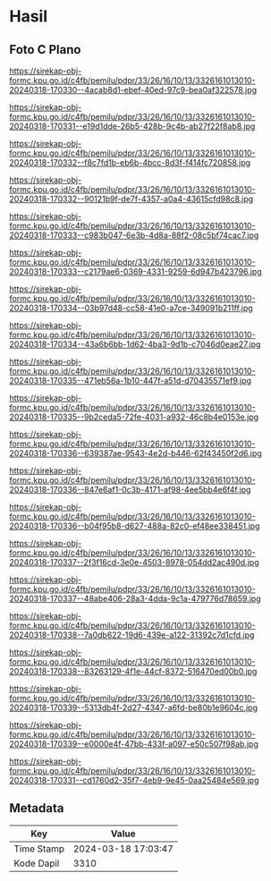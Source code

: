 # Hasil

## Foto C Plano

https://sirekap-obj-formc.kpu.go.id/c4fb/pemilu/pdpr/33/26/16/10/13/3326161013010-20240318-170330--4acab8d1-ebef-40ed-97c9-bea0af322578.jpg

https://sirekap-obj-formc.kpu.go.id/c4fb/pemilu/pdpr/33/26/16/10/13/3326161013010-20240318-170331--e19d1dde-26b5-428b-9c4b-ab27f22f8ab8.jpg

https://sirekap-obj-formc.kpu.go.id/c4fb/pemilu/pdpr/33/26/16/10/13/3326161013010-20240318-170332--f8c7fd1b-eb6b-4bcc-8d3f-f414fc720858.jpg

https://sirekap-obj-formc.kpu.go.id/c4fb/pemilu/pdpr/33/26/16/10/13/3326161013010-20240318-170332--90121b9f-de7f-4357-a0a4-43615cfd98c8.jpg

https://sirekap-obj-formc.kpu.go.id/c4fb/pemilu/pdpr/33/26/16/10/13/3326161013010-20240318-170333--c983b047-6e3b-4d8a-88f2-08c5bf74cac7.jpg

https://sirekap-obj-formc.kpu.go.id/c4fb/pemilu/pdpr/33/26/16/10/13/3326161013010-20240318-170333--c2179ae6-0369-4331-9259-6d947b423796.jpg

https://sirekap-obj-formc.kpu.go.id/c4fb/pemilu/pdpr/33/26/16/10/13/3326161013010-20240318-170334--03b97d48-cc58-41e0-a7ce-349091b211ff.jpg

https://sirekap-obj-formc.kpu.go.id/c4fb/pemilu/pdpr/33/26/16/10/13/3326161013010-20240318-170334--43a6b6bb-1d62-4ba3-9d1b-c7046d0eae27.jpg

https://sirekap-obj-formc.kpu.go.id/c4fb/pemilu/pdpr/33/26/16/10/13/3326161013010-20240318-170335--471eb56a-1b10-447f-a51d-d70435571ef9.jpg

https://sirekap-obj-formc.kpu.go.id/c4fb/pemilu/pdpr/33/26/16/10/13/3326161013010-20240318-170335--9b2ceda5-72fe-4031-a932-46c8b4e0153e.jpg

https://sirekap-obj-formc.kpu.go.id/c4fb/pemilu/pdpr/33/26/16/10/13/3326161013010-20240318-170336--639387ae-9543-4e2d-b446-62f43450f2d6.jpg

https://sirekap-obj-formc.kpu.go.id/c4fb/pemilu/pdpr/33/26/16/10/13/3326161013010-20240318-170336--847e6af1-0c3b-4171-af98-4ee5bb4e6f4f.jpg

https://sirekap-obj-formc.kpu.go.id/c4fb/pemilu/pdpr/33/26/16/10/13/3326161013010-20240318-170336--b04f95b8-d627-488a-82c0-ef48ee338451.jpg

https://sirekap-obj-formc.kpu.go.id/c4fb/pemilu/pdpr/33/26/16/10/13/3326161013010-20240318-170337--2f3f16cd-3e0e-4503-8978-054dd2ac490d.jpg

https://sirekap-obj-formc.kpu.go.id/c4fb/pemilu/pdpr/33/26/16/10/13/3326161013010-20240318-170337--48abe406-28a3-4dda-9c1a-479776d78659.jpg

https://sirekap-obj-formc.kpu.go.id/c4fb/pemilu/pdpr/33/26/16/10/13/3326161013010-20240318-170338--7a0db622-19d6-439e-a122-31392c7d1cfd.jpg

https://sirekap-obj-formc.kpu.go.id/c4fb/pemilu/pdpr/33/26/16/10/13/3326161013010-20240318-170338--83263129-4f1e-44cf-8372-516470ed00b0.jpg

https://sirekap-obj-formc.kpu.go.id/c4fb/pemilu/pdpr/33/26/16/10/13/3326161013010-20240318-170339--5313db4f-2d27-4347-a6fd-be80b1e9604c.jpg

https://sirekap-obj-formc.kpu.go.id/c4fb/pemilu/pdpr/33/26/16/10/13/3326161013010-20240318-170339--e0000e4f-47bb-433f-a097-e50c507f98ab.jpg

https://sirekap-obj-formc.kpu.go.id/c4fb/pemilu/pdpr/33/26/16/10/13/3326161013010-20240318-170331--cd1760d2-35f7-4eb9-9e45-0aa25484e569.jpg


## Metadata

| Key        | Value               |
| ---------- | ------------------- |
| Time Stamp | 2024-03-18 17:03:47 |
| Kode Dapil | 3310                |



